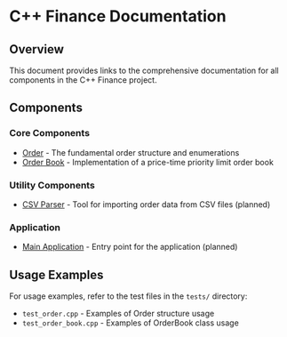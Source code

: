 # C++ Finance Documentation

## Overview
This document provides links to the comprehensive documentation for all components in the C++ Finance project.

## Components

### Core Components
- [Order](order.md) - The fundamental order structure and enumerations
- [Order Book](order_book.md) - Implementation of a price-time priority limit order book

### Utility Components
- [CSV Parser](csv_parser.md) - Tool for importing order data from CSV files (planned)

### Application
- [Main Application](main.md) - Entry point for the application (planned)

## Usage Examples
For usage examples, refer to the test files in the `tests/` directory:
- `test_order.cpp` - Examples of Order structure usage
- `test_order_book.cpp` - Examples of OrderBook class usage
